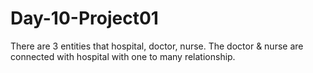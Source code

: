 # Day-10-Project01
There are 3 entities that hospital, doctor, nurse. The doctor &amp; nurse are connected with hospital with one to many relationship. 
